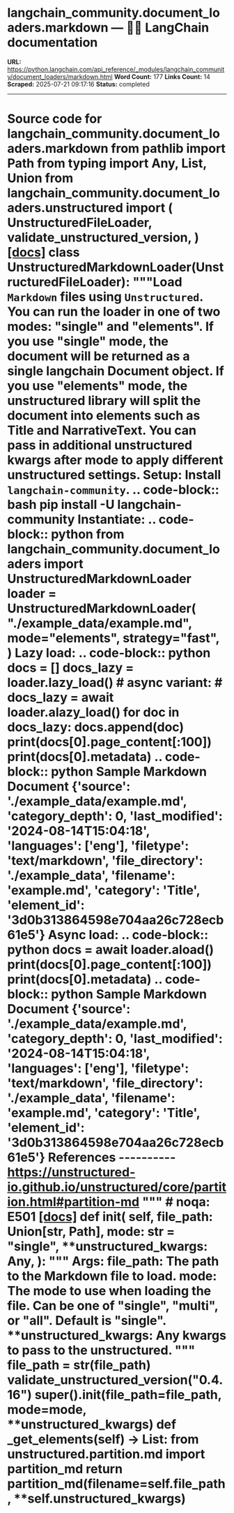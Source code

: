 # langchain_community.document_loaders.markdown — 🦜🔗 LangChain  documentation

**URL:** https://python.langchain.com/api_reference/_modules/langchain_community/document_loaders/markdown.html
**Word Count:** 177
**Links Count:** 14
**Scraped:** 2025-07-21 09:17:16
**Status:** completed

---

# Source code for langchain\_community.document\_loaders.markdown               from pathlib import Path     from typing import Any, List, Union          from langchain_community.document_loaders.unstructured import (         UnstructuredFileLoader,         validate_unstructured_version,     )                              [[docs]](https://python.langchain.com/api_reference/community/document_loaders/langchain_community.document_loaders.markdown.UnstructuredMarkdownLoader.html#langchain_community.document_loaders.markdown.UnstructuredMarkdownLoader)     class UnstructuredMarkdownLoader(UnstructuredFileLoader):         """Load `Markdown` files using `Unstructured`.              You can run the loader in one of two modes: "single" and "elements".         If you use "single" mode, the document will be returned as a single         langchain Document object. If you use "elements" mode, the unstructured         library will split the document into elements such as Title and NarrativeText.         You can pass in additional unstructured kwargs after mode to apply         different unstructured settings.              Setup:             Install ``langchain-community``.                  .. code-block:: bash                      pip install -U langchain-community              Instantiate:             .. code-block:: python                      from langchain_community.document_loaders import UnstructuredMarkdownLoader                      loader = UnstructuredMarkdownLoader(                     "./example_data/example.md",                     mode="elements",                     strategy="fast",                 )              Lazy load:             .. code-block:: python                      docs = []                 docs_lazy = loader.lazy_load()                      # async variant:                 # docs_lazy = await loader.alazy_load()                      for doc in docs_lazy:                     docs.append(doc)                 print(docs[0].page_content[:100])                 print(docs[0].metadata)                  .. code-block:: python                      Sample Markdown Document                 {'source': './example_data/example.md', 'category_depth': 0, 'last_modified': '2024-08-14T15:04:18', 'languages': ['eng'], 'filetype': 'text/markdown', 'file_directory': './example_data', 'filename': 'example.md', 'category': 'Title', 'element_id': '3d0b313864598e704aa26c728ecb61e5'}                   Async load:             .. code-block:: python                      docs = await loader.aload()                 print(docs[0].page_content[:100])                 print(docs[0].metadata)                  .. code-block:: python                      Sample Markdown Document                 {'source': './example_data/example.md', 'category_depth': 0, 'last_modified': '2024-08-14T15:04:18', 'languages': ['eng'], 'filetype': 'text/markdown', 'file_directory': './example_data', 'filename': 'example.md', 'category': 'Title', 'element_id': '3d0b313864598e704aa26c728ecb61e5'}              References         ----------         https://unstructured-io.github.io/unstructured/core/partition.html#partition-md         """  # noqa: E501                         [[docs]](https://python.langchain.com/api_reference/community/document_loaders/langchain_community.document_loaders.markdown.UnstructuredMarkdownLoader.html#langchain_community.document_loaders.markdown.UnstructuredMarkdownLoader.__init__)         def __init__(             self,             file_path: Union[str, Path],             mode: str = "single",             **unstructured_kwargs: Any,         ):             """                  Args:                 file_path: The path to the Markdown file to load.                 mode: The mode to use when loading the file. Can be one of "single",                     "multi", or "all". Default is "single".                 **unstructured_kwargs: Any kwargs to pass to the unstructured.             """             file_path = str(file_path)             validate_unstructured_version("0.4.16")             super().__init__(file_path=file_path, mode=mode, **unstructured_kwargs)                             def _get_elements(self) -> List:             from unstructured.partition.md import partition_md                  return partition_md(filename=self.file_path, **self.unstructured_kwargs)